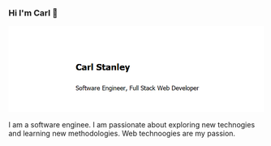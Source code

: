 ### Hi I'm Carl 👋

<img src="https://github.com/Carl-Stanley/Carl-Stanley/blob/main/Main.png" alt="Main.png">

<p>I am a software enginee. I am passionate about exploring new technogies and learning new methodologies. Web technoogies are my passion.</p>
